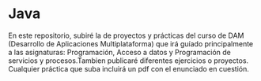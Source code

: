 # Java

En este repositorio, subiré la de proyectos y prácticas del curso de DAM (Desarrollo de Aplicaciones Multiplataforma) que irá guíado principalmente a las asignaturas: Programación, Acceso a datos y Programación de servicios y procesos.Tambien publicaré diferentes ejercicios o proyectos.
Cualquier práctica que suba incluirá un pdf con el enunciado en cuestión.
